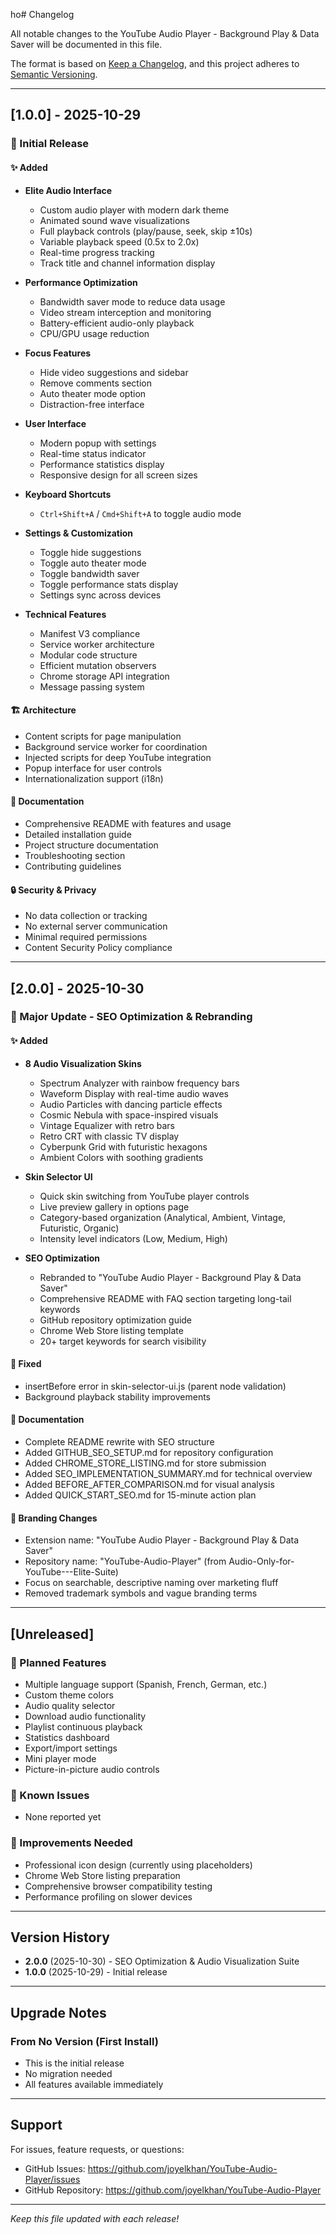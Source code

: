 ho# Changelog

All notable changes to the YouTube Audio Player - Background Play & Data Saver will be documented in this file.

The format is based on [Keep a Changelog](https://keepachangelog.com/en/1.0.0/),
and this project adheres to [Semantic Versioning](https://semver.org/spec/v2.0.0.html).

---

## [1.0.0] - 2025-10-29

### 🎉 Initial Release

#### ✨ Added
- **Elite Audio Interface**
  - Custom audio player with modern dark theme
  - Animated sound wave visualizations
  - Full playback controls (play/pause, seek, skip ±10s)
  - Variable playback speed (0.5x to 2.0x)
  - Real-time progress tracking
  - Track title and channel information display

- **Performance Optimization**
  - Bandwidth saver mode to reduce data usage
  - Video stream interception and monitoring
  - Battery-efficient audio-only playback
  - CPU/GPU usage reduction

- **Focus Features**
  - Hide video suggestions and sidebar
  - Remove comments section
  - Auto theater mode option
  - Distraction-free interface

- **User Interface**
  - Modern popup with settings
  - Real-time status indicator
  - Performance statistics display
  - Responsive design for all screen sizes

- **Keyboard Shortcuts**
  - `Ctrl+Shift+A` / `Cmd+Shift+A` to toggle audio mode

- **Settings & Customization**
  - Toggle hide suggestions
  - Toggle auto theater mode
  - Toggle bandwidth saver
  - Toggle performance stats display
  - Settings sync across devices

- **Technical Features**
  - Manifest V3 compliance
  - Service worker architecture
  - Modular code structure
  - Efficient mutation observers
  - Chrome storage API integration
  - Message passing system

#### 🏗️ Architecture
- Content scripts for page manipulation
- Background service worker for coordination
- Injected scripts for deep YouTube integration
- Popup interface for user controls
- Internationalization support (i18n)

#### 📝 Documentation
- Comprehensive README with features and usage
- Detailed installation guide
- Project structure documentation
- Troubleshooting section
- Contributing guidelines

#### 🔒 Security & Privacy
- No data collection or tracking
- No external server communication
- Minimal required permissions
- Content Security Policy compliance

---

## [2.0.0] - 2025-10-30

### 🚀 Major Update - SEO Optimization & Rebranding

#### ✨ Added
- **8 Audio Visualization Skins**
  - Spectrum Analyzer with rainbow frequency bars
  - Waveform Display with real-time audio waves
  - Audio Particles with dancing particle effects
  - Cosmic Nebula with space-inspired visuals
  - Vintage Equalizer with retro bars
  - Retro CRT with classic TV display
  - Cyberpunk Grid with futuristic hexagons
  - Ambient Colors with soothing gradients

- **Skin Selector UI**
  - Quick skin switching from YouTube player controls
  - Live preview gallery in options page
  - Category-based organization (Analytical, Ambient, Vintage, Futuristic, Organic)
  - Intensity level indicators (Low, Medium, High)

- **SEO Optimization**
  - Rebranded to "YouTube Audio Player - Background Play & Data Saver"
  - Comprehensive README with FAQ section targeting long-tail keywords
  - GitHub repository optimization guide
  - Chrome Web Store listing template
  - 20+ target keywords for search visibility

#### 🔧 Fixed
- insertBefore error in skin-selector-ui.js (parent node validation)
- Background playback stability improvements

#### 📝 Documentation
- Complete README rewrite with SEO structure
- Added GITHUB_SEO_SETUP.md for repository configuration
- Added CHROME_STORE_LISTING.md for store submission
- Added SEO_IMPLEMENTATION_SUMMARY.md for technical overview
- Added BEFORE_AFTER_COMPARISON.md for visual analysis
- Added QUICK_START_SEO.md for 15-minute action plan

#### 🎯 Branding Changes
- Extension name: "YouTube Audio Player - Background Play & Data Saver"
- Repository name: "YouTube-Audio-Player" (from Audio-Only-for-YouTube---Elite-Suite)
- Focus on searchable, descriptive naming over marketing fluff
- Removed trademark symbols and vague branding terms

---

## [Unreleased]

### 🔮 Planned Features
- Multiple language support (Spanish, French, German, etc.)
- Custom theme colors
- Audio quality selector
- Download audio functionality
- Playlist continuous playback
- Statistics dashboard
- Export/import settings
- Mini player mode
- Picture-in-picture audio controls

### 🐛 Known Issues
- None reported yet

### 🔧 Improvements Needed
- Professional icon design (currently using placeholders)
- Chrome Web Store listing preparation
- Comprehensive browser compatibility testing
- Performance profiling on slower devices

---

## Version History

- **2.0.0** (2025-10-30) - SEO Optimization & Audio Visualization Suite
- **1.0.0** (2025-10-29) - Initial release

---

## Upgrade Notes

### From No Version (First Install)
- This is the initial release
- No migration needed
- All features available immediately

---

## Support

For issues, feature requests, or questions:
- GitHub Issues: https://github.com/joyelkhan/YouTube-Audio-Player/issues
- GitHub Repository: https://github.com/joyelkhan/YouTube-Audio-Player

---

*Keep this file updated with each release!*
